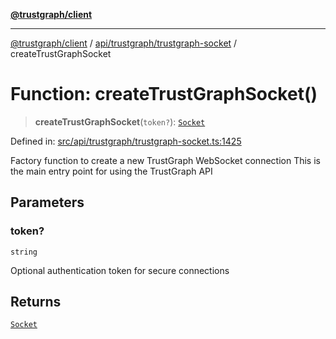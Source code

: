[**@trustgraph/client**](../../../../README.md)

***

[@trustgraph/client](../../../../README.md) / [api/trustgraph/trustgraph-socket](../README.md) / createTrustGraphSocket

# Function: createTrustGraphSocket()

> **createTrustGraphSocket**(`token?`): [`Socket`](../interfaces/Socket.md)

Defined in: [src/api/trustgraph/trustgraph-socket.ts:1425](https://github.com/trustgraph-ai/trustgraph-ts-client/blob/4700024d623d01d40c50072d60c021f3b6c60b54/src/api/trustgraph/trustgraph-socket.ts#L1425)

Factory function to create a new TrustGraph WebSocket connection
This is the main entry point for using the TrustGraph API

## Parameters

### token?

`string`

Optional authentication token for secure connections

## Returns

[`Socket`](../interfaces/Socket.md)
